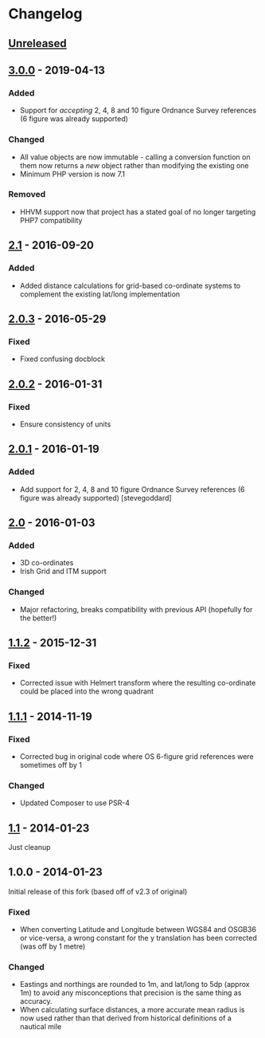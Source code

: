 # Changelog

## [Unreleased]

## [3.0.0] - 2019-04-13
### Added
 - Support for _accepting_ 2, 4, 8 and 10 figure Ordnance Survey references (6 figure was already supported)
### Changed
 - All value objects are now immutable - calling a conversion function on them now returns a *new* object rather than modifying the existing one  
 - Minimum PHP version is now 7.1
### Removed
 - HHVM support now that project has a stated goal of no longer targeting PHP7 compatibility

## [2.1] - 2016-09-20
### Added
 - Added distance calculations for grid-based co-ordinate systems to complement the existing lat/long implementation

## [2.0.3] - 2016-05-29
### Fixed
 - Fixed confusing docblock

## [2.0.2] - 2016-01-31
### Fixed
 - Ensure consistency of units

## [2.0.1] - 2016-01-19
### Added
 - Add support for 2, 4, 8 and 10 figure Ordnance Survey references (6 figure was already supported) [stevegoddard]

## [2.0] - 2016-01-03
### Added
 - 3D co-ordinates
 - Irish Grid and ITM support
### Changed
 - Major refactoring, breaks compatibility with previous API (hopefully for the better!)

## [1.1.2] - 2015-12-31
### Fixed
 - Corrected issue with Helmert transform where the resulting co-ordinate could be placed into the wrong quadrant

## [1.1.1] - 2014-11-19
### Fixed
 - Corrected bug in original code where OS 6-figure grid references were sometimes off by 1
### Changed
 - Updated Composer to use PSR-4

## [1.1] - 2014-01-23
Just cleanup

## 1.0.0 - 2014-01-23
Initial release of this fork (based off of v2.3 of original)
### Fixed
 - When converting Latitude and Longitude between WGS84 and OSGB36 or vice-versa, a wrong constant for the y translation has been corrected (was off by 1 metre)
### Changed
 - Eastings and northings are rounded to 1m, and lat/long to 5dp (approx 1m) to avoid any misconceptions that precision is the same thing as accuracy.
 - When calculating surface distances, a more accurate mean radius is now used rather than that derived from historical definitions of a nautical mile

[Unreleased]: https://github.com/dvdoug/PHPCoord/compare/3.0.0...HEAD
[3.0.0]: https://github.com/dvdoug/PHPCoord/compare/2.1...3.0.0
[2.1]: https://github.com/dvdoug/PHPCoord/compare/2.0.3...2.1
[2.0.3]: https://github.com/dvdoug/PHPCoord/compare/2.0.2...2.0.3
[2.0.2]: https://github.com/dvdoug/PHPCoord/compare/2.0.1...2.0.2
[2.0.1]: https://github.com/dvdoug/PHPCoord/compare/2.0...2.0.1
[2.0]: https://github.com/dvdoug/PHPCoord/compare/1.1.2...2.0
[1.1.2]: https://github.com/dvdoug/PHPCoord/compare/1.1.1...1.1.2
[1.1.1]: https://github.com/dvdoug/PHPCoord/compare/1.1...1.1.1
[1.1]: https://github.com/dvdoug/PHPCoord/compare/1.0...1.1
